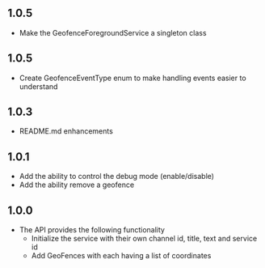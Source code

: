 ## 1.0.5

* Make the GeofenceForegroundService a singleton class

## 1.0.5

* Create GeofenceEventType enum to make handling events easier to understand

## 1.0.3

* README.md enhancements

## 1.0.1

* Add the ability to control the debug mode (enable/disable)
* Add the ability remove a geofence

## 1.0.0

* The API provides the following functionality
  * Initialize the service with their own channel id, title, text and service id
  * Add GeoFences with each having a list of coordinates
